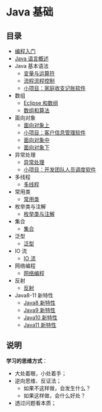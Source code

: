 # Java 基础

## 目录

* [编程入门](../JavaBasis/note/ch00/README.md)
* [Java 语言概述](../JavaBasis/note/ch01/README.md)
* Java 基本语法
  * [变量与运算符](../JavaBasis/note/ch02/README.md)
  * [流程流程控制](../JavaBasis/note/ch02/README01.md)
  * [小项目：家庭收支记账软件](../JavaBasis/note/ch02/Project.md)
* 数组
  * [Eclipse 和数组](../JavaBasis/note/ch03/README.md)
  * [数组和算法](../JavaBasis/note/ch03/README01.md)
* 面向对象
  * [面向对象上](../JavaBasis/note/ch04/README.md)
  * [小项目：客户信息管理软件](../JavaBasis/note/ch04/Project.md)
  * [面向对象中](../JavaBasis/note/ch04/README01.md)
  * [面向对象下](../JavaBasis/note/ch04/README02.md)
* 异常处理
  * [异常处理](../JavaBasis/note/ch05/README.md)
  * [小项目：开发团队人员调度软件](../JavaBasis/note/ch05/Project.md)
* 多线程
  * [多线程](../JavaBasis/note/ch06/README.md)
* 常用类
  * [常用类](../JavaBasis/note/ch07/README.md)
* 枚举类与注解
  * [枚举类与注解](../JavaBasis/note/ch08/README.md)
* 集合
  * [集合](../JavaBasis/note/ch09/README.md)
* 泛型
  * [泛型](../JavaBasis/note/ch10/README.md)
* IO 流
  * [IO 流](../JavaBasis/note/ch11/README.md)
* 网络编程
  * [网络编程](../JavaBasis/note/ch12/README.md)
* 反射
  * [反射](../JavaBasis/note/ch13/README.md)
* Java8-11 新特性
  * [Java8 新特性](../JavaBasis/note/ch14/README.md)
  * [Java9 新特性](../JavaBasis/note/ch14/README01.md)
  * [Java10 新特性](../JavaBasis/note/ch14/README02.md)
  * [Java11 新特性](../JavaBasis/note/ch14/README03.md)

## 说明

**学习的思维方式**：

* 大处着眼，小处着手；
* 逆向思维、反证法；
  * 如果不这样做，会发生什么？
  * 如果这样做，会什么好处？
* 透过问题看本质；
